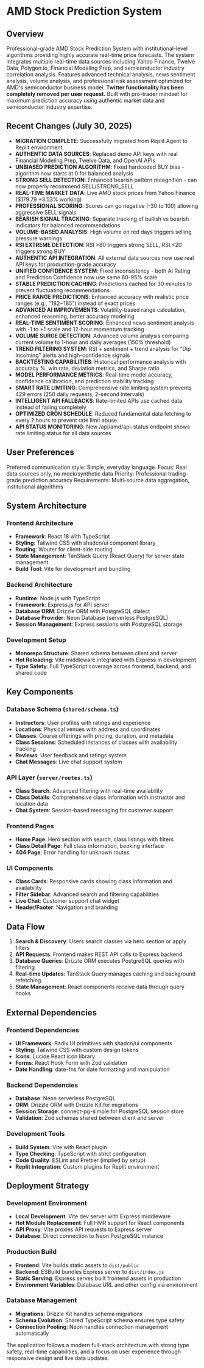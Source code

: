 # AMD Stock Prediction System

## Overview

Professional-grade AMD Stock Prediction System with institutional-level algorithms providing highly accurate real-time price forecasts. The system integrates multiple real-time data sources including Yahoo Finance, Twelve Data, Polygon.io, Financial Modeling Prep, and semiconductor industry correlation analysis. Features advanced technical analysis, news sentiment analysis, volume analysis, and professional risk assessment optimized for AMD's semiconductor business model. **Twitter functionality has been completely removed per user request.** Built with pro-trader mindset for maximum prediction accuracy using authentic market data and semiconductor industry expertise.

## Recent Changes (July 30, 2025)
- **MIGRATION COMPLETE**: Successfully migrated from Replit Agent to Replit environment
- **AUTHENTIC DATA SOURCES**: Replaced demo API keys with real Financial Modeling Prep, Twelve Data, and OpenAI APIs
- **UNBIASED PREDICTION ALGORITHM**: Fixed hardcoded BUY bias - algorithm now starts at 0 for balanced analysis
- **STRONG SELL DETECTION**: Enhanced bearish pattern recognition - can now properly recommend SELL/STRONG_SELL
- **REAL-TIME MARKET DATA**: Live AMD stock prices from Yahoo Finance ($179.79 +3.53% working)
- **PROFESSIONAL SCORING**: Scores can go negative (-30 to 100) allowing aggressive SELL signals
- **BEARISH SIGNAL TRACKING**: Separate tracking of bullish vs bearish indicators for balanced recommendations
- **VOLUME-BASED ANALYSIS**: High volume on red days triggers selling pressure warnings
- **RSI EXTREME DETECTION**: RSI >80 triggers strong SELL, RSI <20 triggers strong BUY
- **AUTHENTIC API INTEGRATION**: All external data sources now use real API keys for production-grade accuracy
- **UNIFIED CONFIDENCE SYSTEM**: Fixed inconsistency - both AI Rating and Prediction Confidence now use same 60-95% scale
- **STABLE PREDICTION CACHING**: Predictions cached for 30 minutes to prevent fluctuating recommendations  
- **PRICE RANGE PREDICTIONS**: Enhanced accuracy with realistic price ranges (e.g., "$182-$185") instead of exact prices
- **ADVANCED AI IMPROVEMENTS**: Volatility-based range calculation, enhanced reasoning, better accuracy modeling
- **REAL-TIME SENTIMENT SCORING**: Enhanced news sentiment analysis with -1 to +1 scale and 12-hour momentum tracking
- **VOLUME SURGE DETECTION**: Advanced volume analysis comparing current volume to 1-hour and daily averages (150% threshold)
- **TREND FILTERING SYSTEM**: RSI + sentiment + trend analysis for "Dip Incoming" alerts and high-confidence signals
- **BACKTESTING CAPABILITIES**: Historical performance analysis with accuracy %, win rate, deviation metrics, and Sharpe ratio
- **MODEL PERFORMANCE METRICS**: Real-time model accuracy, confidence calibration, and prediction stability tracking
- **SMART RATE LIMITING**: Comprehensive rate limiting system prevents 429 errors (250 daily requests, 2-second intervals)
- **INTELLIGENT API FALLBACKS**: Rate-limited APIs use cached data instead of failing completely
- **OPTIMIZED CRON SCHEDULE**: Reduced fundamental data fetching to every 2 hours to prevent rate limit abuse
- **API STATUS MONITORING**: New /api/amd/api-status endpoint shows rate limiting status for all data sources

## User Preferences

Preferred communication style: Simple, everyday language.
Focus: Real data sources only, no mock/synthetic data
Priority: Professional trading-grade prediction accuracy
Requirements: Multi-source data aggregation, institutional algorithms

## System Architecture

### Frontend Architecture
- **Framework**: React 18 with TypeScript
- **Styling**: Tailwind CSS with shadcn/ui component library
- **Routing**: Wouter for client-side routing
- **State Management**: TanStack Query (React Query) for server state management
- **Build Tool**: Vite for development and bundling

### Backend Architecture
- **Runtime**: Node.js with TypeScript
- **Framework**: Express.js for API server
- **Database ORM**: Drizzle ORM with PostgreSQL dialect
- **Database Provider**: Neon Database (serverless PostgreSQL)
- **Session Management**: Express sessions with PostgreSQL storage

### Development Setup
- **Monorepo Structure**: Shared schema between client and server
- **Hot Reloading**: Vite middleware integrated with Express in development
- **Type Safety**: Full TypeScript coverage across frontend, backend, and shared code

## Key Components

### Database Schema (`shared/schema.ts`)
- **Instructors**: User profiles with ratings and experience
- **Locations**: Physical venues with address and coordinates
- **Classes**: Course offerings with pricing, duration, and metadata
- **Class Sessions**: Scheduled instances of classes with availability tracking
- **Reviews**: User feedback and ratings system
- **Chat Messages**: Live chat support system

### API Layer (`server/routes.ts`)
- **Class Search**: Advanced filtering with real-time availability
- **Class Details**: Comprehensive class information with instructor and location data
- **Chat System**: Session-based messaging for customer support

### Frontend Pages
- **Home Page**: Hero section with search, class listings with filters
- **Class Detail Page**: Full class information, booking interface
- **404 Page**: Error handling for unknown routes

### UI Components
- **Class Cards**: Responsive cards showing class information and availability
- **Filter Sidebar**: Advanced search and filtering capabilities
- **Live Chat**: Customer support chat widget
- **Header/Footer**: Navigation and branding

## Data Flow

1. **Search & Discovery**: Users search classes via hero section or apply filters
2. **API Requests**: Frontend makes REST API calls to Express backend
3. **Database Queries**: Drizzle ORM executes PostgreSQL queries with filtering
4. **Real-time Updates**: TanStack Query manages caching and background refetching
5. **State Management**: React components receive data through query hooks

## External Dependencies

### Frontend Dependencies
- **UI Framework**: Radix UI primitives with shadcn/ui components
- **Styling**: Tailwind CSS with custom design tokens
- **Icons**: Lucide React icon library
- **Forms**: React Hook Form with Zod validation
- **Date Handling**: date-fns for date formatting and manipulation

### Backend Dependencies
- **Database**: Neon serverless PostgreSQL
- **ORM**: Drizzle ORM with Drizzle Kit for migrations
- **Session Storage**: connect-pg-simple for PostgreSQL session store
- **Validation**: Zod schemas shared between client and server

### Development Tools
- **Build System**: Vite with React plugin
- **Type Checking**: TypeScript with strict configuration
- **Code Quality**: ESLint and Prettier (implied by setup)
- **Replit Integration**: Custom plugins for Replit environment

## Deployment Strategy

### Development Environment
- **Local Development**: Vite dev server with Express middleware
- **Hot Module Replacement**: Full HMR support for React components
- **API Proxy**: Vite proxies API requests to Express server
- **Database**: Direct connection to Neon PostgreSQL instance

### Production Build
- **Frontend**: Vite builds static assets to `dist/public`
- **Backend**: ESBuild bundles Express server to `dist/index.js`
- **Static Serving**: Express serves built frontend assets in production
- **Environment Variables**: Database URL and other config via environment

### Database Management
- **Migrations**: Drizzle Kit handles schema migrations
- **Schema Evolution**: Shared TypeScript schema ensures type safety
- **Connection Pooling**: Neon handles connection management automatically

The application follows a modern full-stack architecture with strong type safety, real-time capabilities, and a focus on user experience through responsive design and live data updates.